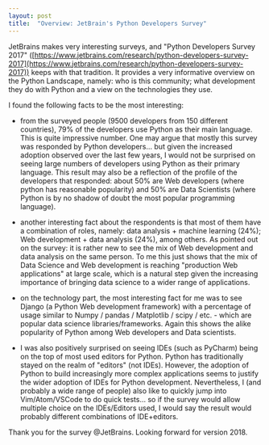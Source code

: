 ```yaml
---
layout: post
title:  "Overview: JetBrain's Python Developers Survey"
---
```


JetBrains makes very interesting surveys, and "Python Developers Survey 2017" ([https://www.jetbrains.com/research/python-developers-survey-2017](https://www.jetbrains.com/research/python-developers-survey-2017)) keeps with that tradition. It provides a very informative overview on the Python Landscape, namely: who is this community; what development they do with Python and a view on the technologies they use.

I found the following facts to be the most interesting:

- from the surveyed people (9500 developers from 150 different countries),  79% of the developers use Python as their main language. This is quite impressive number. One may argue that mostly this survey was responded by Python developers... but given the increased adoption observed over the last few years, I would not be surprised on seeing large numbers of developers using Python as their primary language. This result may also be a reflection of the profile of the developers that responded: about 50% are Web developers (where python has reasonable popularity) and 50% are Data Scientists (where Python is by no shadow of doubt the most popular programming language).

- another interesting fact about the respondents is that most of them have a combination of roles, namely: data analysis + machine learning (24%); Web development + data analysis (24%), among others. As pointed out on the survey: it is rather new to see the mix of Web development and data analysis on the same person. To me this just shows that the mix of Data Science and Web development is reaching "production Web applications" at large scale, which is a natural step given the increasing importance of bringing data science to a wider range of applications.

- on the technology part, the most interesting fact for me was to see Django (a Python Web development framework) with a percentage of usage similar to Numpy / pandas / Matplotlib / scipy / etc. - which are popular data science libraries/frameworks. Again this shows the alike popularity of Python among Web developers and Data scientists.

- I was also positively surprised on seeing IDEs (such as PyCharm) being on the top of most used editors for Python. Python has traditionally stayed on the realm of "editors" (not IDEs). However, the adoption of Python to build increasingly more complex applications seems to justify the wider adoption of IDEs for Python development. Nevertheless, I (and probably a wide range of people) also like to quickly jump into Vim/Atom/VSCode to do quick tests... so if the survey would allow multiple choice on the IDEs/Editors used, I would say the result would probably different combinations of IDE+editors.

Thank you for the survey @JetBrains. Looking forward for version 2018.